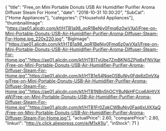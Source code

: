 {
	"title": "Free_on Mini Portable Donuts USB Air Humidifier Purifier Aroma Diffuser Steam For Home",
	"date": "2018-10-31 10:30:20",
	"SubCat": ["Home Appliances"],
	"categories": ["Household Appliances"],
	"thumbnailImage": "https://ae01.alicdn.com/kf/HTB1a98_qoR1BeNjy0Fmq6z0wVXa1/Free-on-Mini-Portable-Donuts-USB-Air-Humidifier-Purifier-Aroma-Diffuser-Steam-For-Home.jpg_220x220.jpg",
	"BigImage": ["https://ae01.alicdn.com/kf/HTB1a98_qoR1BeNjy0Fmq6z0wVXa1/Free-on-Mini-Portable-Donuts-USB-Air-Humidifier-Purifier-Aroma-Diffuser-Steam-For-Home.jpg","https://ae01.alicdn.com/kf/HTB1TyUbe7ZmBKNjSZPiq6xFNVXar/Free-on-Mini-Portable-Donuts-USB-Air-Humidifier-Purifier-Aroma-Diffuser-Steam-For-Home.jpg","https://ae01.alicdn.com/kf/HTB1e54NqeOSBuNjy0Fdq6zDnVXag/Free-on-Mini-Portable-Donuts-USB-Air-Humidifier-Purifier-Aroma-Diffuser-Steam-For-Home.jpg","https://ae01.alicdn.com/kf/HTB1NBn5hOCYBuNkHFCcq6AHtVXaW/Free-on-Mini-Portable-Donuts-USB-Air-Humidifier-Purifier-Aroma-Diffuser-Steam-For-Home.jpg","https://ae01.alicdn.com/kf/HTB1Fr0ZqkCWBuNjy0Faq6xUlXXaQ/Free-on-Mini-Portable-Donuts-USB-Air-Humidifier-Purifier-Aroma-Diffuser-Steam-For-Home.jpg"],
	"actualPrice": 2.60,
	"comparePrice": 2.80,
	"linkurl": "http://s.click.aliexpress.com/e/M1xA1Iu",
	"inStock": 71
}
